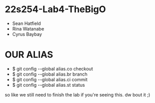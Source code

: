 # 22s254-Lab4-TheBigO

* Sean Hatfield
* Rina Watanabe
* Cyrus Baybay

# OUR ALIAS
<ul>
<li>$ git config --global alias.co checkout </li>
<li>$ git config --global alias.br branch </li>
<li>$ git config --global alias.ci commit </li>
<li>$ git config --global alias.st status </li>
</ul>

so like we still need to finish the lab if you're seeing this. dw bout it ;)
